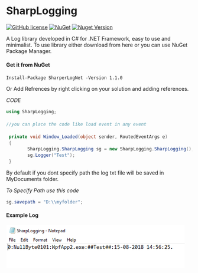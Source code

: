 # SharpLogging
[![GitHub license](https://img.shields.io/github/license/nullbyte01/SharpLogging.svg)](https://github.com/nullbyte01/SharpLogging/blob/master/LICENSE) [![NuGet](https://img.shields.io/nuget/dt/SharpLogging.svg)](https://www.nuget.org/packages/SharperLogNet/) [![Nuget Version](https://img.shields.io/nuget/v/SharpLogging.svg)](https://www.nuget.org/packages/SharperLogNet/)

A Log library developed in C# for .NET Framework, easy to use and minimalist.
To use library either download from here or you can use NuGet Package Manager.

#### Get it from NuGet
```
Install-Package SharperLogNet -Version 1.1.0
```

Or Add Refrences by right clicking on your solution and adding references.

_CODE_
```csharp
using SharpLogging;

//you can place the code like load event in any event

 private void Window_Loaded(object sender, RoutedEventArgs e)
 {
        SharpLogging.SharpLogging sg = new SharpLogging.SharpLogging();
        sg.Logger("Test");
 }

```

By default if you dont specify path the log txt file will be saved in MyDocuments folder.

*To Specify Path use this code*
```csharp
sg.savepath = "D:\\myfolder";
```

#### Example Log ####
![Example](https://github.com/nullbyte01/SharpLogging/blob/master/1.PNG)
